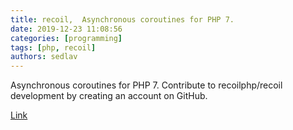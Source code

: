 ```yaml
---
title: recoil,  Asynchronous coroutines for PHP 7.
date: 2019-12-23 11:08:56
categories: [programming]
tags: [php, recoil]
authors: sedlav
---
```


Asynchronous coroutines for PHP 7. Contribute to recoilphp/recoil development by creating an account on GitHub.

[Link](https://github.com/recoilphp/recoil)
